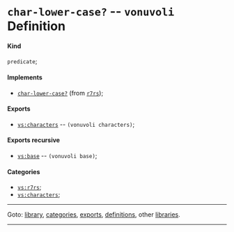 

<a id='definition__vonuvoli__char-lower-case_3f'></a>

# `char-lower-case?` -- `vonuvoli` Definition


<a id='definition__vonuvoli__char-lower-case_3f__kind'></a>

#### Kind

`predicate`;


<a id='definition__vonuvoli__char-lower-case_3f__implements'></a>

#### Implements

 * [`char-lower-case?`](../../r7rs/definitions/char-lower-case_3f.md#definition__r7rs__char-lower-case_3f) (from [`r7rs`](../../r7rs/_index.md#library__r7rs));


<a id='definition__vonuvoli__char-lower-case_3f__exports'></a>

#### Exports

 * [`vs:characters`](../../vonuvoli/exports/vs_3a_characters.md#export__vonuvoli__vs_3a_characters) -- `(vonuvoli characters)`;


<a id='definition__vonuvoli__char-lower-case_3f__exports-recursive'></a>

#### Exports recursive

 * [`vs:base`](../../vonuvoli/exports/vs_3a_base.md#export__vonuvoli__vs_3a_base) -- `(vonuvoli base)`;


<a id='definition__vonuvoli__char-lower-case_3f__categories'></a>

#### Categories

 * [`vs:r7rs`](../../vonuvoli/categories/vs_3a_r7rs.md#category__vonuvoli__vs_3a_r7rs);
 * [`vs:characters`](../../vonuvoli/categories/vs_3a_characters.md#category__vonuvoli__vs_3a_characters);

----

Goto: [library](../../vonuvoli/_index.md#library__vonuvoli), [categories](../../vonuvoli/categories/_index.md#toc__vonuvoli__categories), [exports](../../vonuvoli/exports/_index.md#toc__vonuvoli__exports), [definitions](../../vonuvoli/definitions/_index.md#toc__vonuvoli__definitions), other [libraries](../../_libraries.md#toc__libraries).

----

